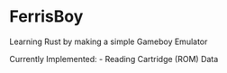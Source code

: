 # FerrisBoy
Learning Rust by making a simple Gameboy Emulator

Currently Implemented:
    - Reading Cartridge (ROM) Data
